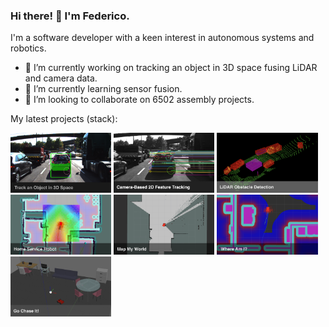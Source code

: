 ### Hi there! 👋 I'm Federico.

I'm a software developer with a keen interest in autonomous systems and robotics.

- 🔭 I’m currently working on tracking an object in 3D space fusing LiDAR and camera data.
- 🌱 I’m currently learning sensor fusion.
- 👯 I’m looking to collaborate on 6502 assembly projects.

My latest projects (stack):

<p float="left">
  <a href="https://github.com/federicomariamassari/udacity-sfend/blob/main/projects/p3/p3-track-an-object-in-3d-space.md" target="_blank"><img src="img/udacity-sfend-p3.png" width="32%" /></a>
  <a href="https://github.com/federicomariamassari/udacity-sfend/blob/main/projects/p2/p2-camera-based-2d-feature-tracking.md" target="_blank"><img src="img/udacity-sfend-p2.png" width="32%" /></a>
  <a href="https://github.com/federicomariamassari/udacity-sfend/blob/main/projects/p1/p1-lidar-obstacle-detection.md" target="_blank"><img src="img/udacity-sfend-p1.png" width="32%" /></a>
  <a href="https://github.com/federicomariamassari/udacity-rsend/blob/main/projects/p5/p5-home-service-robot.md" target="_blank"><img src="img/udacity-rsend-p5.png" width="32%" /></a>
  <a href="https://github.com/federicomariamassari/udacity-rsend/blob/main/projects/p4/p4-map-my-world.md" target="_blank"><img src="img/udacity-rsend-p4.png" width="32%" /></a>
  <a href="https://github.com/federicomariamassari/udacity-rsend/blob/main/projects/p3/p3-where-am-i.md" target="_blank"><img src="img/udacity-rsend-p3.png" width="32%" /></a>
  <a href="https://github.com/federicomariamassari/udacity-rsend/blob/main/projects/p2/p2-go-chase-it.md" target="_blank"><img src="img/udacity-rsend-p2.png" width="32%" /></a>
</p>

<!--
**federicomariamassari/federicomariamassari** is a ✨ _special_ ✨ repository because its `README.md` (this file) appears on your GitHub profile.

Here are some ideas to get you started:

- 🔭 I’m currently working on ...
- 🌱 I’m currently learning ...
- 👯 I’m looking to collaborate on ...
- 🤔 I’m looking for help with ...
- 💬 Ask me about ...
- 📫 How to reach me: ...
- 😄 Pronouns: ...
- ⚡ Fun fact: ...

You can check my main page at federicomariamassari.github.io
-->
